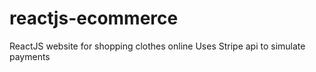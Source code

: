 # reactjs-ecommerce
ReactJS website for shopping clothes online
Uses Stripe api to simulate payments